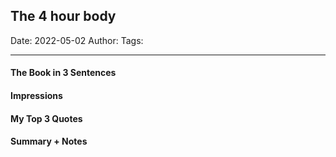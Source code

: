 
## The 4 hour body

Date: 2022-05-02
Author:
Tags:

---

#### The Book in 3 Sentences

#### Impressions

#### My Top 3 Quotes

#### Summary + Notes
